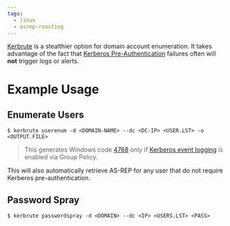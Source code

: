 ```yaml
---
tags:
  - linux
  - asrep-roasting
---
```

[Kerbrute](https://github.com/ropnop/kerbrute) is a stealthier option for domain account enumeration. It takes advantage of the fact that [Kerberos Pre-Authentication](https://ldapwiki.com/wiki/Wiki.jsp?page=Kerberos%20Pre-Authentication) failures often will **not** trigger logs or alerts.

# Example Usage
## Enumerate Users
```shell-session
$ kerbrute userenum -d <DOMAIN-NAME> --dc <DC-IP> <USER.LST> -o <OUTPUT.FILE>
```
>This generates Windows code [4768](https://docs.microsoft.com/en-us/windows/security/threat-protection/auditing/event-4768) only if [Kerberos event logging](https://docs.microsoft.com/en-us/troubleshoot/windows-server/identity/enable-kerberos-event-logging) is enabled via Group Policy.

This will also automatically retrieve AS-REP for any user that do not require Kerberos pre-authentication.
## Password Spray
```shell-session
$ kerbrute passwordspray -d <DOMAIN> --dc <IP> <USERS.LST> <PASS>
```
